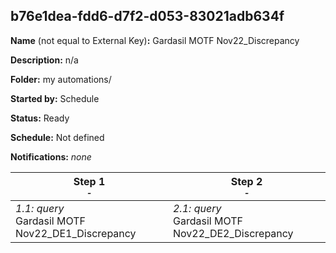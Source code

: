 ## b76e1dea-fdd6-d7f2-d053-83021adb634f

**Name** (not equal to External Key)**:** Gardasil MOTF Nov22_Discrepancy

**Description:** n/a

**Folder:** my automations/

**Started by:** Schedule

**Status:** Ready

**Schedule:** Not defined

**Notifications:** _none_


| Step 1<br>_<small>-</small>_ | Step 2<br>_<small>-</small>_ |
| --- | --- |
| _1.1: query_<br>Gardasil MOTF Nov22_DE1_Discrepancy | _2.1: query_<br>Gardasil MOTF Nov22_DE2_Discrepancy |
